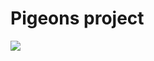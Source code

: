 # Pigeons project

![](http://files.sharenator.com/post_9377_0_75913000_1341360262-Pigeons-s702x466-427244.jpg)


